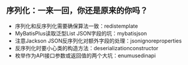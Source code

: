 ## 序列化：一来一回，你还是原来的你吗？

- 序列化和反序列化需要确保算法一致：redistemplate
- MyBatisPlus读取泛型List<T> JSON字段的坑：mybatisjson
- 注意Jackson JSON反序列化对额外字段的处理：jsonignoreproperties
- 反序列化时要小心类的构造方法：deserializationconstructor
- 枚举作为API接口参数或返回值的两个大坑：enumusedinapi
